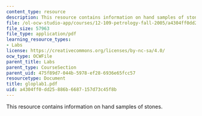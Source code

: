 ```yaml
---
content_type: resource
description: This resource contains information on hand samples of stones.
file: /ol-ocw-studio-app/courses/12-109-petrology-fall-2005/a4304ff0dd25886b6687157d73c45f8b_gloplab1.pdf
file_size: 57963
file_type: application/pdf
learning_resource_types:
- Labs
license: https://creativecommons.org/licenses/by-nc-sa/4.0/
ocw_type: OCWFile
parent_title: Labs
parent_type: CourseSection
parent_uid: 475f89d7-044b-5978-ef28-6936e65fcc57
resourcetype: Document
title: gloplab1.pdf
uid: a4304ff0-dd25-886b-6687-157d73c45f8b
---
```

This resource contains information on hand samples of stones.